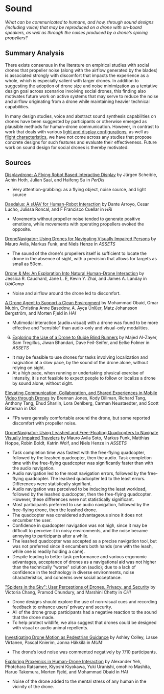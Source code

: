 # Sound

*What can be communicated to humans, and how, through sound designs (including voice) that may be reproduced on a drone with on-board speakers, as well as through the noises produced by a drone’s spining propellers?*

## Summary Analysis

There exists consensus in the literature on empirical studies with social drones that propeller noise (along with the airflow generated by the blades) is associated strongly with discomfort that impacts the experience as a whole, which is especially salient with larger drones. In addition to suggesting the adoption of drone size and noise minimization as a tentative design goal across scenarios involving social drones, this finding also motivates future work on active systems that may serve to reduce the noise and airflow originating from a drone while maintaining heavier technical capabilities.

In many design studies, voice and abstract sound synthesis capabilities on drones have been suggested by participants or otherwise emerged as plausible methods for human-drone communication. However, in contrast to work that deals with various [light and display configurations](https://github.com/socialdrones/designreview/blob/master/design-concerns/ddc/displays.md), as well as [flight characteristics](https://github.com/socialdrones/designreview/blob/master/design-concerns/ddc/flight.md), we have not come across any studies that propose concrete designs for such features and evaluate their effectiveness. Future work on sound design for social drones is thereby motivated.

## Sources

[Displaydrone: A Flying Robot Based Interactive Display](2013_Scheible_Displaydrone.md) by Jürgen Scheible, Achin Hoth, Julian Saal, and Haifeng Su in *PerDis*

- Very attention-grabbing: as a flying object, noise source, and light source

[Daedalus: A sUAV for Human-Robot Interaction](2014_Arroyo_Daedalus.md) by Dante Arroyo, Cesar Lucho, Julissa Roncal, and F
Francisco Cuellar in *HRI*

- Movements without propeller noise tended to generate positive emotions, while movements with operating propellers evoked the opposite.

[DroneNavigator: Using Drones for Navigating Visually Impaired Persons](2015_Avila_DroneNavigator.md) by Mauro Avila, Markus Funk, and Niels Henze in *ASSETS*

- The sound of the drone's propellers itself is sufficient to locate the drone in the absence of sight, with a precision that allows for targets as small as 50cm.

[Drone & Me: An Exploration Into Natural Human-Drone Interaction](2015_Cauchard_DroneAndMe.md) by Jessica R. Cauchard, Jane L. E, Kevin Y. Zhai, and James A. Landay in *UbiComp*

- Noise and airflow around the drone led to discomfort.

[A Drone Agent to Support a Clean Environment](2015_Obaid_Environment.md) by Mohammad Obaid, Omar Mubin, Christina Anne Basedow, A. Ayça Ünlüer, Matz Johansson Bergström, and Morten Fjeld in *HAI*

- Mutimodal interaction (audio+visual) with a drone was found to be more effective and "sensible" than audio-only and visual-only modalities.

6. [Exploring the Use of a Drone to Guide Blind Runners](2016_AlZayer_Runners.md) by Majed Al-Zayer, Sam Tregillus, Jiwan Bhandari, Dave Feil-Seifer, and Eelke Folmer in *ASSETS*
- It may be feasible to use drones for tasks involving localization and nagivation at a slow pace, by the sound of the drone alone, without relying on sight.
- At a high pace, when running or undertaking physical exercise of intensity, it is not feasible to expect people to follow or localize a drone by sound alone, without sight.

[Elevating Communication, Collaboration, and Shared Experiences in Mobile Video through Drones](2016_Jones_MobileVideo.md) by Brennan Jones, Kody Dillman, Richard Tang, Anthony Tang, Ehud Sharlin, Lora Oehlberg, Carman Neustaedter, and Scott Bateman in *DIS*

- FPs were genrally comfortable around the drone, but some reported discomfort with propeller noise.

[DroneNavigator: Using Leashed and Free-Floating Quadcopters to Navigate Visually Impaired Travelers](2017_AvilaSoto_DroneNavigator.md) by Mauro Avila Soto, Markus Funk, Matthias Hoppe, Robin Boldt, Katrin Wolf, and Niels Henze in *ASSETS*

- Task completion time was fastest with the free-flying quadcopter, followed by the leashed quadcopter, then the audio. Task completion time with the free-flying quadcopter was significantly faster than with the audio navigation.
- Audio navigation led to the most navigation errors, followed by the free-flying quadcopter. The leashed quadcopter led to the least errors. Differences were statistically signifiant.
- Audio navigation was perceived to be inducing the least workload, followed by the leashed quadcopter, then the free-flying quadcopter. However, these differences were not statistically significant.
- Most participants preferred to use audio navigation, followed by the free-flying drone, then the leashed drone.
- The quadcopter was considered advantageous since it does not encumber the user.
- Confidence in quadcopter navigation was not high, since it may be difficult to perceive it in noisy environments, and the noise became annoying to participants after a while.
- The leashed quadcopter was accepted as a precise navigation tool, but was not preferred since it encumbers both hands (one with the leash, while one is readily holding a cane).
- Despite leading to better task performance and various ergonomic advantages, acceptance of drones as a navigational aid was not higher than the technically "worse" solution (audio); due to a lack of confidence in the technology in diverse environments, noise characteristics, and concerns over social acceptance.

["Spiders in the Sky": User Perceptions of Drones, Privacy, and Security](2017_Chang_SpidersInTheSky.md) by Victoria Chang, Pramod Chundury, and Marshini Chetty in *CHI*

- Drone designs should explore the use of non-visual cues and recording feedback to enhance users’ privacy and security.
- All of the drone group participants had a negative reaction to the sound that the drone made.
- To help protect wildlife, we also suggest that drones could be designed with visual or audio animal repellents.

[Investigating Drone Motion as Pedestrian Guidance](2017_Colley_InvestigatingDroneMotion.md) by Ashley Colley, Lasse Virtanen, Pascal Knierim, Jonna Häkkilä in *MUM*
- The drone’s loud noise was commented negatively by 7/10 participants.

[Exploring Proxemics in Human-Drone Interaction](2017_Yeh_ExploringProxemics.md) by Alexander Yeh, Photchara Ratsamee, Kiyoshi Kiyokawa, Yuki Uranishi, omohiro Mashita, Haruo Takemura, Morten Fjeld, and Mohammad Obaid in *HAI*

- Noise of the drone added to the mental stress of any human in the vicinity of the drone.
